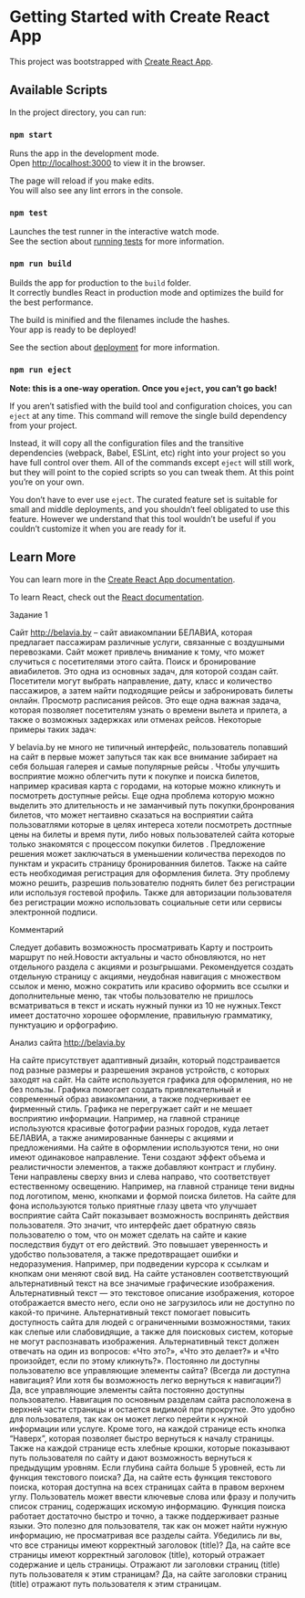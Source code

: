 # Getting Started with Create React App

This project was bootstrapped with [Create React App](https://github.com/facebook/create-react-app).

## Available Scripts

In the project directory, you can run:

### `npm start`

Runs the app in the development mode.\
Open [http://localhost:3000](http://localhost:3000) to view it in the browser.

The page will reload if you make edits.\
You will also see any lint errors in the console.

### `npm test`

Launches the test runner in the interactive watch mode.\
See the section about [running tests](https://facebook.github.io/create-react-app/docs/running-tests) for more information.

### `npm run build`

Builds the app for production to the `build` folder.\
It correctly bundles React in production mode and optimizes the build for the best performance.

The build is minified and the filenames include the hashes.\
Your app is ready to be deployed!

See the section about [deployment](https://facebook.github.io/create-react-app/docs/deployment) for more information.

### `npm run eject`

**Note: this is a one-way operation. Once you `eject`, you can’t go back!**

If you aren’t satisfied with the build tool and configuration choices, you can `eject` at any time. This command will remove the single build dependency from your project.

Instead, it will copy all the configuration files and the transitive dependencies (webpack, Babel, ESLint, etc) right into your project so you have full control over them. All of the commands except `eject` will still work, but they will point to the copied scripts so you can tweak them. At this point you’re on your own.

You don’t have to ever use `eject`. The curated feature set is suitable for small and middle deployments, and you shouldn’t feel obligated to use this feature. However we understand that this tool wouldn’t be useful if you couldn’t customize it when you are ready for it.

## Learn More

You can learn more in the [Create React App documentation](https://facebook.github.io/create-react-app/docs/getting-started).

To learn React, check out the [React documentation](https://reactjs.org/).




Задание 1

Сайт http://belavia.by – сайт авиакомпании БЕЛАВИА, которая предлагает пассажирам различные услуги, связанные с воздушными перевозками. Сайт может привлечь внимание к тому, что может случиться с посетителями этого сайта.
Поиск и бронирование авиабилетов. Это одна из основных задач, для которой создан сайт. Посетители могут выбрать направление, дату, класс и количество пассажиров, а затем найти подходящие рейсы и забронировать билеты онлайн. 
Просмотр расписания рейсов. Это еще одна важная задача, которая позволяет посетителям узнать о времени вылета и прилета, а также о возможных задержках или отменах рейсов. Некоторые примеры таких задач:

У belavia.by не много не типичный интерфейс, пользователь попавший на сайт в первые может запуться так как все внимание забирает на себя большая галерея и самые популярные рейсы . Чтобы улучшить восприятие можно облегчить пути к покупке и поиска билетов, например красивая карта с городами, на которые можно кликнуть и посмотреть доступные рейсы. Еще одна проблема которую можно выделить это длительность и не заманчивый путь покупки,бронрования билетов, что может негтаивно сказаться на восприятии сайта пользоватлями которые в целях интереса хотели посмотреть достпные цены на билеты и время пути, либо новых пользователей сайта которые только знакомятся с процессом покупки билетов . Предложение решения может заключаться в уменьшении количества переходов по пунктам и украсить страницу бронированния билетов. Также на сайте есть необходимая регистрация для оформления билета. Эту проблему можно решить, разрешив пользователю поднять билет без регистрации или используя гостевой профиль. Также для авторизации пользователя без регистрации можно использовать социальные сети или сервисы электронной подписи.

Комментарий

Следует добавить возможность просматривать Карту и построить маршрут по ней.Новости актуальны и часто обновляются, но нет отдельного раздела с акциями и розыгрышами. Рекомендуется создать отдельную страницу с акциями, неудобная навигация с множеством ссылок и меню, можно сократить или красиво оформить все ссылки и дополнительные меню, так чтобы пользователю не пришлось всматриваться в текст и искать нужный пунки из 10 не нужных.Текст имеет достаточно хорошее оформление, правильную грамматику, пунктуацию и орфографию.




Анализ сайта http://belavia.by

На сайте присутствует адаптивный дизайн, который подстраивается под разные размеры и разрешения экранов устройств, с которых заходят на сайт.
На сайте используется графика для оформления, но не без пользы. Графика помогает создать привлекательный и современный образ авиакомпании, а также подчеркивает ее фирменный стиль. Графика не перегружает сайт и не мешает восприятию информации. Например, на главной странице используются красивые фотографии разных городов, куда летает БЕЛАВИА, а также анимированные баннеры с акциями и предложениями.
На сайте в оформлении используются тени, но они имеют одинаковое направление. Тени создают эффект объема и реалистичности элементов, а также добавляют контраст и глубину. Тени направлены сверху вниз и слева направо, что соответствует естественному освещению. Например, на главной странице тени видны под логотипом, меню, кнопками и формой поиска билетов.
На сайте  для фона используются только приятные глазу цвета что улучшает восприятие сайта
Сайт показывает возможность воспринять действия пользователя. Это значит, что интерфейс дает обратную связь пользователю о том, что он может сделать на сайте и какие последствия будут от его действий. Это повышает уверенность и удобство пользователя, а также предотвращает ошибки и недоразумения. Например, при подведении курсора к ссылкам и кнопкам они меняют свой вид.
На сайте установлен соответствующий альтернативный текст на все значимые графические изображения. Альтернативный текст — это текстовое описание изображения, которое отображается вместо него, если оно не загрузилось или не доступно по какой-то причине. Альтернативный текст помогает повысить доступность сайта для людей с ограниченными возможностями, таких как слепые или слабовидящие, а также для поисковых систем, которые не могут распознавать изображения. Альтернативный текст должен отвечать на один из вопросов: «Что это?», «Что это делает?» и «Что произойдет, если по этому кликнуть?».
Постоянно ли доступны пользователю все управляющие элементы сайта? (Всегда ли доступна навигация? Или хотя бы возможность легко вернуться к навигации?)
Да,  все управляющие элементы сайта постоянно доступны пользователю. Навигация по основным разделам сайта расположена в верхней части страницы и остается видимой при прокрутке. Это удобно для пользователя, так как он может легко перейти к нужной информации или услуге. Кроме того, на каждой странице есть кнопка “Наверх”, которая позволяет быстро вернуться к началу страницы. Также на каждой странице есть хлебные крошки, которые показывают путь пользователя по сайту и дают возможность вернуться к предыдущим уровням.
Если глубина сайта больше 5 уровней, есть ли функция текстового поиска?
Да, на сайте есть функция текстового поиска, которая доступна на всех страницах сайта в правом верхнем углу. Пользователь может ввести ключевые слова или фразу и получить список страниц, содержащих искомую информацию. Функция поиска работает достаточно быстро и точно, а также поддерживает разные языки. Это полезно для пользователя, так как он может найти нужную информацию, не просматривая все разделы сайта.
Убедились ли вы, что все страницы имеют корректный заголовок (title)?
Да, на сайте все страницы имеют корректный заголовок (title), который отражает содержание и цель страницы. 
Отражают ли заголовки страниц (title) путь пользователя к этим страницам?
Да, на сайте  заголовки страниц (title) отражают путь пользователя к этим страницам. 

